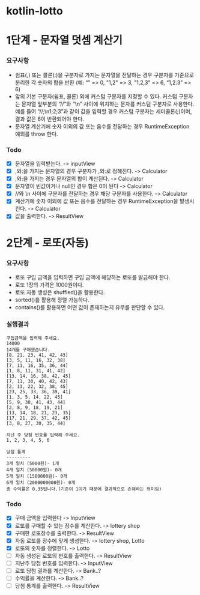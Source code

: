 # kotlin-lotto

# 1단계 - 문자열 덧셈 계산기

### 요구사항

* 쉼표(,) 또는 콜론(:)을 구분자로 가지는 문자열을 전달하는 경우 구분자를 기준으로 분리한 각 숫자의 합을 반환 (예: “” => 0, "1,2" => 3, "1,2,3" => 6, “1,2:3” => 6)
* 앞의 기본 구분자(쉼표, 콜론) 외에 커스텀 구분자를 지정할 수 있다. 커스텀 구분자는 문자열 앞부분의 “//”와 “\n” 사이에 위치하는 문자를 커스텀 구분자로 사용한다. 예를 들어 “//;\n1;2;3”과 같이 값을 입력할 경우 커스텀 구분자는 세미콜론(;)이며, 결과 값은 6이 반환되어야 한다.
* 문자열 계산기에 숫자 이외의 값 또는 음수를 전달하는 경우 RuntimeException 예외를 throw 한다.

### Todo

- [x] 문자열을 입력받는다. -> inputView
- [x] ,와:을 가지는 문자열의 경우 구분자가 ,와:로 정해진다. -> Calculator
- [x] ,와:을 가지는 경우 문자열의 합이 계산된다. -> Calculator
- [x] 문자열이 빈값이거나 null인 경우 합은 0이 된다 -> Calculator
- [x] //와 \n 사이에 구분자를 전달하는 경우 해당 구분자를 사용한다. -> Calculator
- [x] 계산기에 숫자 이외에 값 또는 음수를 전달하는 경우 RuntimeException을 발생시킨다. -> Calculator
- [x] 값을 출력한다. -> ResultView

# 2단계 - 로또(자동)

### 요구사항

* 로또 구입 금액을 입력하면 구입 금액에 해당하는 로또를 발급해야 한다.
* 로또 1장의 가격은 1000원이다.
* 로또 자동 생성은 shuffled()을 활용한다.
* sorted()를 활용해 정렬 가능하다.
* contains()를 활용하면 어떤 값이 존재하는지 유무를 판단할 수 있다.

### 실행결과
```
구입금액을 입력해 주세요.
14000
14개를 구매했습니다.
[8, 21, 23, 41, 42, 43]
[3, 5, 11, 16, 32, 38]
[7, 11, 16, 35, 36, 44]
[1, 8, 11, 31, 41, 42]
[13, 14, 16, 38, 42, 45]
[7, 11, 30, 40, 42, 43]
[2, 13, 22, 32, 38, 45]
[23, 25, 33, 36, 39, 41]
[1, 3, 5, 14, 22, 45]
[5, 9, 38, 41, 43, 44]
[2, 8, 9, 18, 19, 21]
[13, 14, 18, 21, 23, 35]
[17, 21, 29, 37, 42, 45]
[3, 8, 27, 30, 35, 44]

지난 주 당첨 번호를 입력해 주세요.
1, 2, 3, 4, 5, 6

당첨 통계
---------
3개 일치 (5000원)- 1개
4개 일치 (50000원)- 0개
5개 일치 (1500000원)- 0개
6개 일치 (2000000000원)- 0개
총 수익률은 0.35입니다.(기준이 1이기 때문에 결과적으로 손해라는 의미임)
```


### Todo

- [x] 구매 금액을 입력한다 -> InputView
- [x] 로또를 구매할 수 있는 장수를 계산한다. -> lottery shop
- [x] 구매한 로또장수를 출력한다. -> ResultView
- [x] 자동 로또를 장수에 맞게 생성한다. -> lottery shop, Lotto
- [x] 로또의 숫자를 정렬한다. -> Lotto
- [ ] 자동 생성된 로또의 번호를 출력한다. -> ResultView
- [ ] 지난주 당첨 번호를 입력한다. -> InputView
- [ ] 로또 당첨 결과를 계산한다. -> Bank..?
- [ ] 수익률을 계산한다. -> Bank..?
- [ ] 당첨 통계를 출력한다. -> ResultView